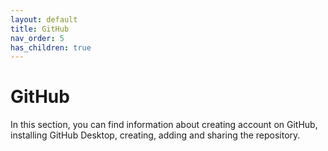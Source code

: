 ```yaml
---
layout: default
title: GitHub
nav_order: 5
has_children: true
---
```


# GitHub  

In this section, you can find information about creating account on GitHub, installing GitHub Desktop, creating, adding and sharing the repository.